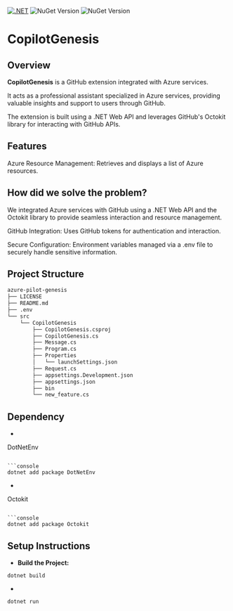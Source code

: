[![.NET](https://github.com/abdelrazekrizk/azure-pilot-genesis/actions/workflows/dotnet.yml/badge.svg)](https://github.com/abdelrazekrizk/azure-pilot-genesis/actions/workflows/dotnet.yml)
![NuGet Version](https://img.shields.io/nuget/v/dotnetenv) 
![NuGet Version](https://img.shields.io/nuget/v/octokit)


# CopilotGenesis
## Overview
**CopilotGenesis** is a GitHub extension integrated with Azure services.<p>It acts as a professional assistant specialized in Azure services, providing valuable insights and support to users through GitHub.<p> The extension is built using a .NET Web API and leverages GitHub's Octokit library for interacting with GitHub APIs.

## Features
Azure Resource Management: Retrieves and displays a list of Azure resources.

## How did we solve the problem?
We integrated Azure services with GitHub using a .NET Web API and the Octokit library to provide seamless interaction and resource management.

GitHub Integration: Uses GitHub tokens for authentication and interaction.

Secure Configuration: Environment variables managed via a .env file to securely handle sensitive information.

## Project Structure


```markdown
azure-pilot-genesis
├── LICENSE
├── README.md
├── .env
└── src
    └── CopilotGenesis
        ├── CopilotGenesis.csproj
        ├── CopilotGenesis.cs
        ├── Message.cs
        ├── Program.cs
        ├── Properties
        │   └── launchSettings.json
        ├── Request.cs
        ├── appsettings.Development.json
        ├── appsettings.json
        ├── bin
        └── new_feature.cs
```

## Dependency

- ```python
DotNetEnv
```

```console
dotnet add package DotNetEnv

```
- ```python
Octokit
```

```console
dotnet add package Octokit
```

## Setup Instructions
- **Build the Project:**
```console
dotnet build
```
-
```console
dotnet run
```
